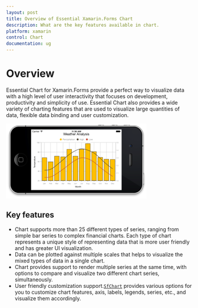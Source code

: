 ```yaml
---
layout: post
title: Overview of Essential Xamarin.Forms Chart
description: What are the key features available in chart.
platform: xamarin
control: Chart
documentation: ug
---
```


# Overview

Essential Chart for Xamarin.Forms provide a perfect way to visualize data with a high level of user interactivity that focuses on development, productivity and simplicity of use. Essential Chart also provides a wide variety of charting features that are used to visualize large quantities of data, flexible data binding and user customization.

![](Overview_images/img1.png)



## Key features

* Chart supports more than 25 different types of series, ranging from simple bar series to complex financial charts. Each type of chart represents a unique style of representing data that is more user friendly and has greater UI visualization.
* Data can be plotted against multiple scales that helps to visualize the mixed types of data in a single chart.
* Chart provides support to render multiple series at the same time, with options to compare and visualize two different chart series, simultaneously.
* User friendly customization support.[`SfChart`](https://help.syncfusion.com/cr/cref_files/xamarin/sfchart/Syncfusion.SfChart.XForms~Syncfusion.SfChart.XForms.SfChart.html) provides various options for you to customize chart features, axis, labels, legends, series, etc., and visualize them accordingly. 
